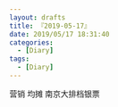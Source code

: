 ```yaml
---
layout: drafts
title: 『2019-05-17』
date: 2019/05/17 18:31:40
categories:
  - [Diary]
tags:
  - [Diary]
---
```

营销 均摊 南京大排档银票
